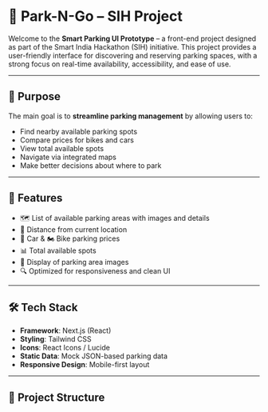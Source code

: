 # 🚗 Park-N-Go – SIH Project

Welcome to the **Smart Parking UI Prototype** – a front-end project designed as part of the Smart India Hackathon (SIH) initiative. This project provides a user-friendly interface for discovering and reserving parking spaces, with a strong focus on real-time availability, accessibility, and ease of use.

---

## 🧠 Purpose

The main goal is to **streamline parking management** by allowing users to:
- Find nearby available parking spots
- Compare prices for bikes and cars
- View total available spots
- Navigate via integrated maps
- Make better decisions about where to park

---

## 🚀 Features

- 🗺️ List of available parking areas with images and details  
- 📍 Distance from current location  
- 🚗 Car & 🏍️ Bike parking prices  
- 📊 Total available spots  
- 📸 Display of parking area images  
- 🔍 Optimized for responsiveness and clean UI  

---

## 🛠️ Tech Stack

- **Framework**: Next.js (React)
- **Styling**: Tailwind CSS
- **Icons**: React Icons / Lucide
- **Static Data**: Mock JSON-based parking data
- **Responsive Design**: Mobile-first layout

---

## 📁 Project Structure

